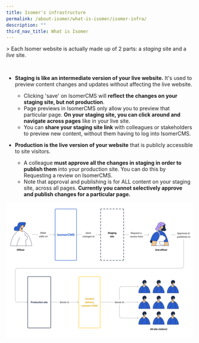 ```yaml
---
title: Isomer's infrastructure
permalink: /about-isomer/what-is-isomer/isomer-infra/
description: ""
third_nav_title: What is Isomer
---
```

&gt; Each Isomer website is actually made up of 2 parts: a *staging* site and a *live* site.

<br>

- **Staging is like an intermediate version of your live website.** It's used to preview content changes and updates without affecting the live website.
	- Clicking 'save' on IsomerCMS will **reflect the changes on your staging site, but not production**.
	- Page previews in IsomerCMS only allow you to preview that particular page. **On your staging site, you can click around and navigate across pages** like in your live site.
	- You can **share your staging site link** with colleagues or stakeholders to preview new content, without them having to log into IsomerCMS. 

- **Production is the live version of your website** that is publicly accessible to site visitors.
	- A colleague **must approve all the changes in staging in order to publish them** into your production site. You can do this by Requesting a review on IsomerCMS.
	- Note that approval and publishing is for ALL content on your staging site, across all pages. **Currently you cannot selectively approve and publish changes for a particular page.**

![A mind map showing the relation between IsomerCMS, staging sites, and production sites](/images/staging%20vs%20production.png)